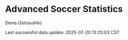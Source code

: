 # Advanced Soccer Statistics
Denis Ostroushko

<!-- gfm -->

Last successful data update: 2025-07-20 13:25:03 CST
